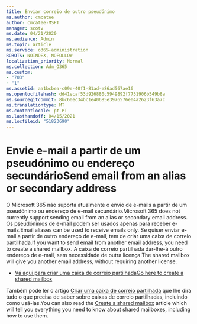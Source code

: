 ```yaml
---
title: Enviar correio de outro pseudónimo
ms.author: cmcatee
author: cmcatee-MSFT
manager: scotv
ms.date: 04/21/2020
ms.audience: Admin
ms.topic: article
ms.service: o365-administration
ROBOTS: NOINDEX, NOFOLLOW
localization_priority: Normal
ms.collection: Adm_O365
ms.custom:
- "703"
- "1"
ms.assetid: aa1bcbea-c09e-40f1-81ad-e86ad567ae16
ms.openlocfilehash: dd41ecaf53d926880c5949892f7751906b549b8a
ms.sourcegitcommit: 8bc60ec34bc1e40685e3976576e04a2623f63a7c
ms.translationtype: MT
ms.contentlocale: pt-PT
ms.lasthandoff: 04/15/2021
ms.locfileid: "51823690"
---
```

# <a name="send-email-from-an-alias-or-secondary-address"></a><span data-ttu-id="9af41-102">Envie e-mail a partir de um pseudónimo ou endereço secundário</span><span class="sxs-lookup"><span data-stu-id="9af41-102">Send email from an alias or secondary address</span></span>

<span data-ttu-id="9af41-103">O Microsoft 365 não suporta atualmente o envio de e-mails a partir de um pseudónimo ou endereço de e-mail secundário.</span><span class="sxs-lookup"><span data-stu-id="9af41-103">Microsoft 365 does not currently support sending email from an alias or secondary email address.</span></span> <span data-ttu-id="9af41-104">Os pseudónimos de e-mail podem ser usados apenas para receber e-mails.</span><span class="sxs-lookup"><span data-stu-id="9af41-104">Email aliases can be used to receive emails only.</span></span> <span data-ttu-id="9af41-105">Se quiser enviar e-mail a partir de outro endereço de e-mail, tem de criar uma caixa de correio partilhada.</span><span class="sxs-lookup"><span data-stu-id="9af41-105">If you want to send email from another email address, you need to create a shared mailbox.</span></span> <span data-ttu-id="9af41-106">A caixa de correio partilhada dar-lhe-á outro endereço de e-mail, sem necessidade de outra licença.</span><span class="sxs-lookup"><span data-stu-id="9af41-106">The shared mailbox will give you another email address, without requiring another license.</span></span>
  
- [<span data-ttu-id="9af41-107">Vá aqui para criar uma caixa de correio partilhada</span><span class="sxs-lookup"><span data-stu-id="9af41-107">Go here to create a shared mailbox</span></span>](https://portal.office.com/AdminPortal/Home#/AssistedGuide/addemailoptions)

<span data-ttu-id="9af41-108">Também pode ler o artigo [Criar uma caixa de correio partilhada](https://docs.microsoft.com/microsoft-365/admin/email/create-a-shared-mailbox) que lhe dirá tudo o que precisa de saber sobre caixas de correio partilhadas, incluindo como usá-las.</span><span class="sxs-lookup"><span data-stu-id="9af41-108">You can also read the [Create a shared mailbox](https://docs.microsoft.com/microsoft-365/admin/email/create-a-shared-mailbox) article which will tell you everything you need to know about shared mailboxes, including how to use them.</span></span>